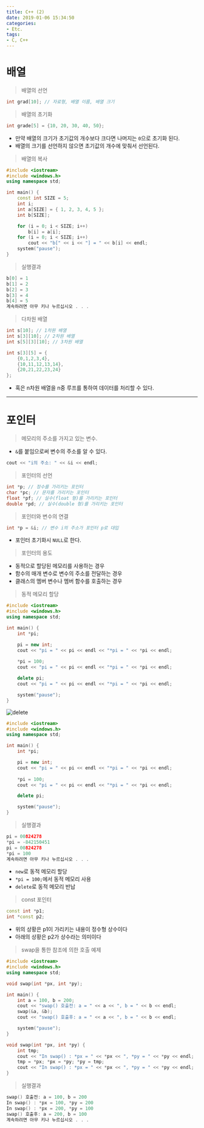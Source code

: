 ```yaml
---
title: C++ (2)
date: 2019-01-06 15:34:50
categories:
- Etc.
tags:
- C, C++
---
```

# 배열

> 배열의 선언

~~~C++
int grad[10]; // 자료형, 배열 이름, 배열 크기
~~~
> 배열의 초기화

~~~C++
int grade[5] = {10, 20, 30, 40, 50};
~~~
+ 만약 배열의 크기가 초기값의 개수보다 크다면 나머지는 `0`으로 초기화 된다.
+ 배열의 크기를 선언하지 않으면 초기값의 개수에 맞춰서 선언된다.

> 배열의 복사

~~~C++
#include <iostream>
#include <windows.h>
using namespace std;

int main() {
	const int SIZE = 5;
	int i;
	int a[SIZE] = { 1, 2, 3, 4, 5 };
	int b[SIZE];

	for (i = 0; i < SIZE; i++)
		b[i] = a[i];
	for (i = 0; i < SIZE; i++)
		cout << "b[" << i << "] = " << b[i] << endl;
	system("pause");
}
~~~

<!-- more -->

> 실행결과

~~~C++
b[0] = 1
b[1] = 2
b[2] = 3
b[3] = 4
b[4] = 5
계속하려면 아무 키나 누르십시오 . . .
~~~
> 다차원 배열

~~~C++
int s[10]; // 1차원 배열
int s[3][10]; // 2차원 배열
int s[5][3][10]; // 3차원 배열

int s[3][5] = {
	{0,1,2,3,4},
	{10,11,12,13,14},
	{20,21,22,23,24}
};
~~~
+ 혹은 n차원 배열을 n중 루프를 통하여 데이터를 처리할 수 있다.
***
# 포인터

> 메모리의 주소를 가지고 있는 변수.

+ `&`를 붙임으로써 변수의 주소를 알 수 있다.

~~~C++
cout << "i의 주소: " << &i << endl;
~~~
> 포인터의 선언

~~~C++
int *p; // 정수를 가리키는 포인터
char *pc; // 문자를 가리키는 포인터
float *pf; // 실수(float 형)를 가리키는 포인터
double *pd; // 실수(double 형)를 가리키는 포인터
~~~
> 포인터와 변수의 연결

~~~C++
int *p = &i; // 변수 i의 주소가 포인터 p로 대입
~~~
+ 포인터 초기화시 `NULL`로 한다.

> 포인터의 용도

+ 동적으로 할당된 메모리를 사용하는 경우
+ 함수의 매개 변수로 변수의 주소를 전달하는 경우
+ 클래스의 멤버 변수나 멤버 함수를 호출하는 경우

> 동적 메모리 할당

~~~C++
#include <iostream>
#include <windows.h>
using namespace std;

int main() {
	int *pi;

	pi = new int;
	cout << "pi = " << pi << endl << "*pi = " << *pi << endl;
	
	*pi = 100;
	cout << "pi = " << pi << endl << "*pi = " << *pi << endl;

	delete pi;
	cout << "pi = " << pi << endl << "*pi = " << *pi << endl;

	system("pause");
}
~~~
![delete](/images/cpp-2/delete.png)
~~~C++
#include <iostream>
#include <windows.h>
using namespace std;

int main() {
	int *pi;

	pi = new int;
	cout << "pi = " << pi << endl << "*pi = " << *pi << endl;
	
	*pi = 100;
	cout << "pi = " << pi << endl << "*pi = " << *pi << endl;

	delete pi;

	system("pause");
}
~~~
> 실행결과

~~~C++
pi = 00824278
*pi = -842150451
pi = 00824278
*pi = 100
계속하려면 아무 키나 누르십시오 . . .
~~~
+ `new`로 동적 메모리 할당
+ `*pi = 100;`에서 동적 메모리 사용
+ `delete`로 동적 메모리 반납

> const 포인터

~~~C++
const int *p1;
int *const p2;
~~~
+ 위의 상황은 p1이 가리키는 내용이 정수형 상수이다
+ 아래의 상황은 p2가 상수라는 의미이다

> swap을 통한 참조에 의한 호출 예제

~~~C++
#include <iostream>
#include <windows.h>
using namespace std;

void swap(int *px, int *py);

int main() {
	int a = 100, b = 200;
	cout << "swap() 호출전: a = " << a << ", b = " << b << endl;
	swap(&a, &b);
	cout << "swap() 호출후: a = " << a << ", b = " << b << endl;

	system("pause");
}

void swap(int *px, int *py) {
	int tmp;
	cout << "In swap() : *px = " << *px << ", *py = " << *py << endl;
	tmp = *px; *px = *py; *py = tmp;
	cout << "In swap() : *px = " << *px << ", *py = " << *py << endl;
}
~~~
> 실행결과

~~~C++
swap() 호출전: a = 100, b = 200
In swap() : *px = 100, *py = 200
In swap() : *px = 200, *py = 100
swap() 호출후: a = 200, b = 100
계속하려면 아무 키나 누르십시오 . . .
~~~
